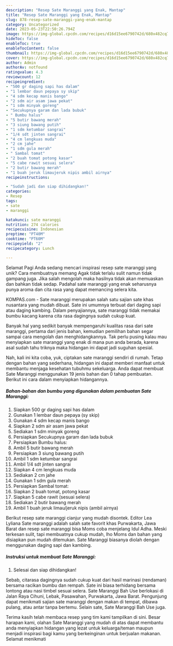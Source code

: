 ```yaml
---
description: "Resep Sate Maranggi yang Enak, Mantap"
title: "Resep Sate Maranggi yang Enak, Mantap"
slug: 878-resep-sate-maranggi-yang-enak-mantap
category: Uncategorized
date: 2023-05-23T22:50:26.794Z
image: https://img-global.cpcdn.com/recipes/d16d15ee6790742d/680x482cq70/sate-maranggi-foto-resep-utama.jpg
hideToc: false
enableToc: true
enableTocContent: false
thumbnail: https://img-global.cpcdn.com/recipes/d16d15ee6790742d/680x482cq70/sate-maranggi-foto-resep-utama.jpg
cover: https://img-global.cpcdn.com/recipes/d16d15ee6790742d/680x482cq70/sate-maranggi-foto-resep-utama.jpg
author: Admin
authorAv: notfound
ratingvalue: 4.3
reviewcount: 12
recipeingredient:
- "500 gr daging sapi has dalam"
- "1 lembar daun pepaya sy skip"
- "4 sdm kecap manis bango"
- "2 sdm air asam jawa pekat"
- "1 sdm minyak goreng"
- "Secukupnya garam dan lada bubuk"
- " Bumbu halus"
- "5 butir bawang merah"
- "3 siung bawang putih"
- "1 sdm ketumbar sangrai"
- "1/4 sdt jinten sangrai"
- "4 cm lengkuas muda"
- "2 cm jahe"
- "1 sdm gula merah"
- " Sambal tomat"
- "2 buah tomat potong kasar"
- "5 cabe rawit sesuai selera"
- "2 butir bawang merah"
- "1 buah jeruk limaujeruk nipis ambil airnya"
recipeinstructions:

- "Sudah jadi dan siap dihidangkan!"
categories:
- Resep
tags:
- sate
- maranggi

katakunci: sate maranggi 
nutrition: 274 calories
recipecuisine: Indonesian
preptime: "PT40M"
cooktime: "PT60M"
recipeyield: "2"
recipecategory: Lunch

---
```



Selamat Pagi Anda sedang mencari inspirasi resep sate maranggi yang unik? Cara membuatnya memang Agak tidak terlalu sulit namun tidak gampang juga. Jika salah mengolah maka hasilnya tidak akan memuaskan dan bahkan tidak sedap. Padahal sate maranggi yang enak seharusnya punya aroma dan cita rasa yang dapat memancing selera kita.


KOMPAS.com - Sate maranggi merupakan salah satu sajian sate khas nusantara yang mudah dibuat. Sate ini umumnya terbuat dari daging sapi atau daging kambing. Dalam penyajiannya, sate maranggi tidak memakai bumbu kacang karena cita rasa dagingnya sudah cukup kuat.

Banyak hal yang sedikit banyak mempengaruhi kualitas rasa dari sate maranggi, pertama dari jenis bahan, kemudian pemilihan bahan segar sampai cara mengolah dan menghidangkannya. Tak perlu pusing kalau mau menyiapkan sate maranggi yang enak di mana pun anda berada, karena asal sudah tahu triknya maka hidangan ini dapat jadi suguhan spesial.


Nah, kali ini kita coba, yuk, ciptakan sate maranggi sendiri di rumah. Tetap dengan bahan yang sederhana, hidangan ini dapat memberi manfaat untuk membantu menjaga kesehatan tubuhmu sekeluarga. Anda dapat membuat Sate Maranggi menggunakan 19 jenis bahan dan 0 tahap pembuatan. Berikut ini cara dalam menyiapkan hidangannya.

<!--inarticleads1-->

##### Bahan-bahan dan bumbu yang digunakan dalam pembuatan Sate Maranggi:

1. Siapkan 500 gr daging sapi has dalam
1. Gunakan 1 lembar daun pepaya (sy skip)
1. Gunakan 4 sdm kecap manis bango
1. Siapkan 2 sdm air asam jawa pekat
1. Sediakan 1 sdm minyak goreng
1. Persiapkan Secukupnya garam dan lada bubuk
1. Persiapkan  Bumbu halus:
1. Ambil 5 butir bawang merah
1. Persiapkan 3 siung bawang putih
1. Ambil 1 sdm ketumbar sangrai
1. Ambil 1/4 sdt jinten sangrai
1. Siapkan 4 cm lengkuas muda
1. Sediakan 2 cm jahe
1. Gunakan 1 sdm gula merah
1. Persiapkan  Sambal tomat:
1. Siapkan 2 buah tomat, potong kasar
1. Siapkan 5 cabe rawit (sesuai selera)
1. Sediakan 2 butir bawang merah
1. Ambil 1 buah jeruk limau/jeruk nipis (ambil airnya)


Berikut resep sate maranggi cianjur yang mudah disontek. Editor Lea Lyliana Sate maranggi adalah salah sate favorit khas Purwakarta, Jawa Barat dan resep sate maranggi bisa Moms coba menjelang Idul Adha. Meski terkesan sulit, tapi membuatnya cukup mudah, lho Moms dan bahan yang disiapkan pun mudah ditemukan. Sate Maranggi biasanya diolah dengan menggunakan daging sapi dan kambing. 

<!--inarticleads2-->

##### Instruksi untuk membuat Sate Maranggi:


1. Selesai dan siap dihidangkan!

Sebab, citarasa dagingnya sudah cukup kuat dari hasil marinasi (rendaman) bersama racikan bumbu dan rempah. Sate ini biasa terhidang bersama lontong atau nasi timbel sesuai selera. Sate Maranggi Bah Use berlokasi di Jalan Raya Cihuni, Lebak, Pasawahan, Purwakarta, Jawa Barat. Pengunjung dapat menikmati sajian sate maranggi dengan makan di tempat, dibawa pulang, atau antar tanpa bertemu. Selain sate, Sate Maranggi Bah Use juga. 

Terima kasih telah membaca resep yang tim kami tampilkan di sini. Besar harapan kami, olahan Sate Maranggi yang mudah di atas dapat membantu anda menyiapkan hidangan yang lezat untuk keluarga/teman maupun menjadi inspirasi bagi kamu yang berkeinginan untuk berjualan makanan. Selamat menikmati
